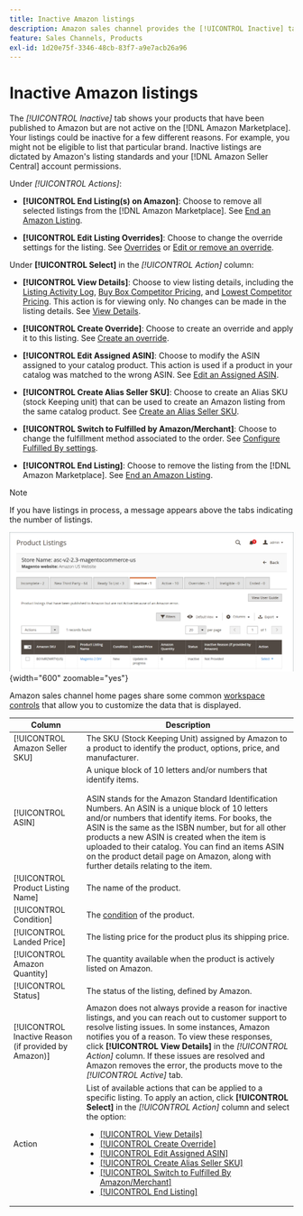 ```yaml
---
title: Inactive Amazon listings
description: Amazon sales channel provides the [!UICONTROL Inactive] tab to monitor your currently inactive [!DNL Amazon Marketplace] listings.
feature: Sales Channels, Products
exl-id: 1d20e75f-3346-48cb-83f7-a9e7acb26a96
---
```

# Inactive Amazon listings

The _[!UICONTROL Inactive]_ tab shows your products that have been published to Amazon but are not active on the [!DNL Amazon Marketplace]. Your listings could be inactive for a few different reasons. For example, you might not be eligible to list that particular brand. Inactive listings are dictated by Amazon's listing standards and your [!DNL Amazon Seller Central] account permissions.

Under _[!UICONTROL Actions]_:

- **[!UICONTROL End Listing(s) on Amazon]**: Choose to remove all selected listings from the [!DNL Amazon Marketplace]. See [End an Amazon Listing](./end-listings-manually.md).

- **[!UICONTROL Edit Listing Overrides]**: Choose to change the override settings for the listing. See [Overrides](./overrides.md) or [Edit or remove an override](./creating-editing-overrides.md#edit-override-single-listing).

Under **[!UICONTROL Select]** in the _[!UICONTROL Action]_ column:

- **[!UICONTROL View Details]**: Choose to view listing details, including the [Listing Activity Log](./product-listing-details.md#listing-activity-log), [Buy Box Competitor Pricing](./product-listing-details.md#buy-box-competitor-pricing), and [Lowest Competitor Pricing](./product-listing-details.md#lowest-competitor-pricing). This action is for viewing only. No changes can be made in the listing details. See [View Details](./product-listing-details.md).

- **[!UICONTROL Create Override]**: Choose to create an override and apply it to this listing. See [Create an override](./creating-editing-overrides.md).

- **[!UICONTROL Edit Assigned ASIN]**: Choose to modify the ASIN assigned to your catalog product. This action is used if a product in your catalog was matched to the wrong ASIN. See [Edit an Assigned ASIN](./edit-assigned-asin.md).

- **[!UICONTROL Create Alias Seller SKU]**: Choose to create an Alias SKU (stock Keeping unit) that can be used to create an Amazon listing from the same catalog product. See [Create an Alias Seller SKU](./create-alias-seller-sku.md).

- **[!UICONTROL Switch to Fulfilled by Amazon/Merchant]**: Choose to change the fulfillment method associated to the order. See [Configure Fulfilled By settings](./fulfilled-by.md#configure-fulfilled-by-settings).

- **[!UICONTROL End Listing]**: Choose to remove the listing from the [!DNL Amazon Marketplace]. See [End an Amazon Listing](./end-listings-manually.md).

>[!NOTE]
>
>If you have listings in process, a message appears above the tabs indicating the number of listings.

![Inactive Amazon listings](assets/amazon-inactive-listings.png){width="600" zoomable="yes"}

Amazon sales channel home pages share some common [workspace controls](./workspace-controls.md) that allow you to customize the data that is displayed.

| Column                                               | Description                                                                                                                                                                                                                                                                                                                                                                                                                                                                                                                                                                                                                                                                          |
|------------------------------------------------------|--------------------------------------------------------------------------------------------------------------------------------------------------------------------------------------------------------------------------------------------------------------------------------------------------------------------------------------------------------------------------------------------------------------------------------------------------------------------------------------------------------------------------------------------------------------------------------------------------------------------------------------------------------------------------------------|
| [!UICONTROL Amazon Seller SKU]                       | The SKU (Stock Keeping Unit) assigned by Amazon to a product to identify the product, options, price, and manufacturer.                                                                                                                                                                                                                                                                                                                                                                                                                                                                                                                                                              |
| [!UICONTROL ASIN]                                    | A unique block of 10 letters and/or numbers that identify items.<br><br>ASIN stands for the Amazon Standard Identification Numbers. An ASIN is a unique block of 10 letters and/or numbers that identify items. For books, the ASIN is the same as the ISBN number, but for all other products a new ASIN is created when the item is uploaded to their catalog. You can find an items ASIN on the product detail page on Amazon, along with further details relating to the item.                                                                                                                                                                                                   |
| [!UICONTROL Product Listing Name]                    | The name of the product.                                                                                                                                                                                                                                                                                                                                                                                                                                                                                                                                                                                                                                                             |
| [!UICONTROL Condition]                               | The [condition](./product-listing-condition.md) of the product.                                                                                                                                                                                                                                                                                                                                                                                                                                                                                                                                                                                                                      |
| [!UICONTROL Landed Price]                            | The listing price for the product plus its shipping price.                                                                                                                                                                                                                                                                                                                                                                                                                                                                                                                                                                                                                           |
| [!UICONTROL Amazon Quantity]                         | The quantity available when the product is actively listed on Amazon.                                                                                                                                                                                                                                                                                                                                                                                                                                                                                                                                                                                                                |
| [!UICONTROL Status]                                  | The status of the listing, defined by Amazon.                                                                                                                                                                                                                                                                                                                                                                                                                                                                                                                                                                                                                                        |
| [!UICONTROL Inactive Reason (if provided by Amazon)] | Amazon does not always provide a reason for inactive listings, and you can reach out to customer support to resolve listing issues. In some instances, Amazon notifies you of a reason. To view these responses, click **[!UICONTROL View Details]** in the _[!UICONTROL Action]_ column. If these issues are resolved and Amazon removes the error, the products move to the _[!UICONTROL Active]_ tab.                                                                                                                                                                                                                                                                             |
| Action                                               | List of available actions that can be applied to a specific listing. To apply an action, click **[!UICONTROL Select]** in the _[!UICONTROL Action]_ column and select the option:<ul><li>[[!UICONTROL View Details]](./product-listing-details.md)</li><li>[[!UICONTROL Create Override]](./creating-editing-overrides.md)</li><li>[[!UICONTROL Edit Assigned ASIN]](./edit-assigned-asin.md)</li><li>[[!UICONTROL Create Alias Seller SKU]](./create-alias-seller-sku.md#region-specific)</li><li>[[!UICONTROL Switch to Fulfilled By Amazon/Merchant]](./fulfilled-by.md#configure-fulfilled-by-settings)</li><li>[[!UICONTROL End Listing]](./end-listings-manually.md)</li></ul> |
